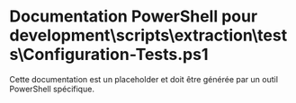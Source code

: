 # Documentation PowerShell pour development\scripts\extraction\tests\Configuration-Tests.ps1

Cette documentation est un placeholder et doit être générée par un outil PowerShell spécifique.

